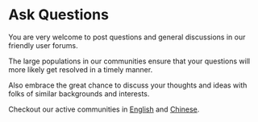 # Ask Questions

You are very welcome to post questions and general discussions in our friendly user forums.

The large populations in our communities ensure that your questions will more likely get resolved in a timely manner.

Also embrace the great chance to discuss your thoughts and ideas with folks of similar backgrounds and interests.


Checkout our active communities in [English](https://discuss.mxnet.io) and [Chinese](https://discuss.gluon.ai).
